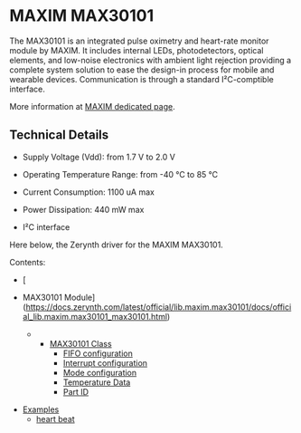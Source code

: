 # MAXIM MAX30101

The MAX30101 is an integrated pulse oximetry and heart-rate monitor module by MAXIM. It includes internal LEDs, photodetectors, optical elements, and low-noise electronics with ambient light rejection providing a complete system solution to ease the design-in process for mobile and wearable devices. Communication is through a standard I²C-comptible interface.

More information at [MAXIM dedicated page](https://www.maximintegrated.com/en/products/analog/sensors-and-sensor-interface/MAX30101.html).

## Technical Details


* Supply Voltage (Vdd): from 1.7 V to 2.0 V


* Operating Temperature Range: from -40 °C to 85 °C


* Current Consumption: 1100 uA max


* Power Dissipation: 440 mW max


* I²C interface

Here below, the Zerynth driver for the MAXIM MAX30101.

Contents:

-   [
* MAX30101 Module](https://docs.zerynth.com/latest/official/lib.maxim.max30101/docs/official_lib.maxim.max30101_max30101.html)
  


  -  * [MAX30101 Class](https://docs.zerynth.com/latest/official/lib.maxim.max30101/docs/official_lib.maxim.max30101_max30101.html#max30101-class)
        -   [FIFO configuration](https://docs.zerynth.com/latest/official/lib.maxim.max30101/docs/official_lib.maxim.max30101_max30101.html#fifo-configuration)
        -   [Interrupt configuration](https://docs.zerynth.com/latest/official/lib.maxim.max30101/docs/official_lib.maxim.max30101_max30101.html#interrupt-configuration)
        -   [Mode configuration](https://docs.zerynth.com/latest/official/lib.maxim.max30101/docs/official_lib.maxim.max30101_max30101.html#mode-configuration)
        -   [Temperature Data](https://docs.zerynth.com/latest/official/lib.maxim.max30101/docs/official_lib.maxim.max30101_max30101.html#temperature-data)
        -   [Part ID](https://docs.zerynth.com/latest/official/lib.maxim.max30101/docs/official_lib.maxim.max30101_max30101.html#part-id)
-   [Examples](https://docs.zerynth.com/latest/official/lib.maxim.max30101/examples/examples.html)
    -   [heart beat](https://docs.zerynth.com/latest/official/lib.maxim.max30101/examples/examples.html#heart-beat)
<!--stackedit_data:
eyJoaXN0b3J5IjpbMjE2NDE5NjAxLC05ODU3NzQyNjFdfQ==
-->